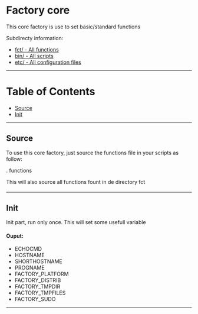 # Factory core

 This core factory is use to set basic/standard functions

 Subdirecty information:

 * [fct/ - All functions](fct/README.md)
 * [bin/ - All scripts](bin/README.md)
 * [etc/ - All configuration files](etc/README.md)

---

# Table of Contents

  * [Source](#Source)
  * [Init](#Init)

---
## Source

 To use this core factory, just source the functions file in your scripts as follow:

 . functions

 This will also source all functions fount in de directory fct

#### 

---
## Init

 Init part, run only once.
 This will set some usefull variable

#### Ouput:

 * ECHOCMD
 * HOSTNAME
 * SHORTHOSTNAME
 * PROGNAME
 * FACTORY_PLATFORM
 * FACTORY_DISTRIB
 * FACTORY_TMPDIR
 * FACTORY_TMPFILES
 * FACTORY_SUDO

---
